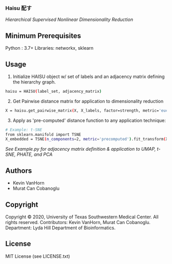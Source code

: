 ### Haisu 配す
*Hierarchical Supervised Nonlinear Dimensionality Reduction*

## Minimum Prerequisites
Python   : 3.7+ 
Libraries: networkx, sklearn

## Usage
1. Initialize HAISU object w/ set of labels and an adjacency matrix defining the hierarchy graph.
```sh
haisu = HAISU(label_set, adjacency_matrix)
```
2. Get Pairwise distance matrix for application to dimensionality reduction
```sh
X = haisu.get_pairwise_matrix(X, X_labels, factor=strength, metric='euclidean', n_jobs=1)
```
3. Apply as 'pre-computed' distance function to any application technique:
```sh
# Example: t-SNE
from sklearn.manifold import TSNE
X_embedded = TSNE(n_components=2, metric='precomputed').fit_transform(X)
```

*See Example.py for adjacency matrix definition & application to UMAP, t-SNE, PHATE, and PCA*

## Authors
* Kevin VanHorn
* Murat Can Cobanoglu

## Copyright
Copyright © 2020, University of Texas Southwestern Medical Center. All rights reserved. Contributors: Kevin VanHorn, Murat Can Cobanoglu. Department: Lyda Hill Department of Bioinformatics.

## License
MIT License (see LICENSE.txt)
